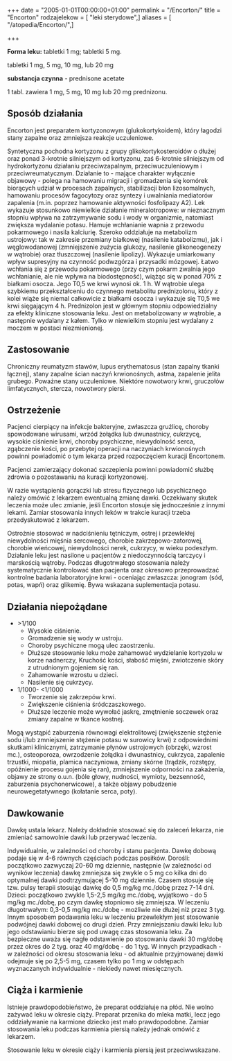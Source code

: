 +++
date = "2005-01-01T00:00:00+01:00"
permalink = "/Encorton/"
title = "Encorton"
rodzajelekow = [ "leki sterydowe",]
aliases = [ "/atopedia/Encorton/",]

+++

**Forma leku:** tabletki 1 mg; tabletki 5 mg.

tabletki 1 mg, 5 mg, 10 mg, lub 20 mg

**substancja czynna** - prednisone acetate

1 tabl. zawiera 1 mg, 5 mg, 10 mg lub 20 mg prednizonu.

Sposób działania
----------------

Encorton jest preparatem kortyzonowym (glukokortykoidem), który łagodzi stany zapalne oraz zmniejsza reakcje uczuleniowe.

Syntetyczna pochodna kortyzonu z grupy glikokortykosteroidów o dłużej oraz ponad 3-krotnie silniejszym od kortyzonu, zaś 6-krotnie silniejszym od hydrokortyzonu działaniu przeciwzapalnym, przeciwuczuleniowym i przeciwreumatycznym. Działanie to - mające charakter wyłącznie objawowy - polega na hamowaniu migracji i gromadzenia się komórek biorących udział w procesach zapalnych, stabilizacji błon lizosomalnych, hamowaniu procesów fagocytozy oraz syntezy i uwalniania mediatorów zapalenia (m.in. poprzez hamowanie aktywności fosfolipazy A2). Lek wykazuje stosunkowo niewielkie działanie mineralotropowe: w nieznacznym stopniu wpływa na zatrzymywanie sodu i wody w organizmie, natomiast zwiększa wydalanie potasu. Hamuje wchłanianie wapnia z przewodu pokarmowego i nasila kalciurię. Szeroko oddziałuje na metabolizm ustrojowy: tak w zakresie przemiany białkowej (nasilenie katabolizmu), jak i węglowodanowej (zmniejszenie zużycia glukozy, nasilenie glikoneogenezy w wątrobie) oraz tłuszczowej (nasilenie lipolizy). Wykazuje umiarkowany wpływ supresyjny na czynność podwzgórza i przysadki mózgowej. Łatwo wchłania się z przewodu pokarmowego (przy czym pokarm zwalnia jego wchłanianie, ale nie wpływa na biodostępność), wiążąc się w ponad 70% z białkami osocza. Jego T0,5 we krwi wynosi ok. 1 h. W wątrobie ulega szybkiemu przekształceniu do czynnego metabolitu prednizolonu, który z kolei wiąże się niemal całkowicie z białkami osocza i wykazuje się T0,5 we krwi sięgającym 4 h. Prednizolon jest w głównym stopniu odpowiedzialny za efekty kliniczne stosowania leku. Jest on metabolizowany w wątrobie, a następnie wydalany z kałem. Tylko w niewielkim stopniu jest wydalany z moczem w postaci niezmienionej.

Zastosowanie
------------

Chroniczny reumatyzm stawów, lupus erythematosus (stan zapalny tkanki łącznej), stany zapalne ścian naczyń krwionośnych, astma, zapalenie jelita grubego. Poważne stany uczuleniowe. Niektóre nowotwory krwi, gruczołów limfatycznych, stercza, nowotwory piersi.

Ostrzeżenie
-----------

Pacjenci cierpiący na infekcje bakteryjne, zwłaszcza gruźlicę, choroby spowodowane wirusami, wrzód żołądka lub dwunastnicy, cukrzycę, wysokie ciśnienie krwi, choroby psychiczne, niewydolność serca, zgąbczenie kości, po przebytej operacji na naczyniach krwionośnych powinni powiadomić o tym lekarza przed rozpoczęciem kuracji Encortonem.

Pacjenci zamierzający dokonać szczepienia powinni powiadomić służbę zdrowia o pozostawaniu na kuracji kortyzonowej.

W razie wystąpienia gorączki lub stresu fizycznego lub psychicznego należy omówić z lekarzem ewentualną zmianę dawki. Oczekiwany skutek leczenia może ulec zmianie, jeśli Encorton stosuje się jednocześnie z innymi lekami. Zamiar stosowania innych leków w trakcie kuracji trzeba przedyskutować z lekarzem.

Ostrożnie stosować w nadciśnieniu tętniczym, ostrej i przewlekłej niewydolności mięśnia sercowego, chorobie zakrzepowo-zatorowej, chorobie wieńcowej, niewydolności nerek, cukrzycy, w wieku podeszłym. Działanie leku jest nasilone u pacjentów z niedoczynnością tarczycy i marskością wątroby. Podczas długotrwałego stosowania należy systematycznie kontrolować stan pacjenta oraz okresowo przeprowadzać kontrolne badania laboratoryjne krwi - oceniając zwłaszcza: jonogram (sód, potas, wapń) oraz glikemię. Bywa wskazana suplementacja potasu.

Działania niepożądane
---------------------

-   \>1/100
    -   Wysokie ciśnienie.
    -   Gromadzenie się wody w ustroju.
    -   Choroby psychiczne mogą ulec zaostrzeniu.
    -   Dłuższe stosowanie leku może zahamować wydzielanie kortyzolu w korze nadnerczy, Kruchość kości, słabość mięśni, zwiotczenie skóry z utrudnionym gojeniem się ran.
    -   Zahamowanie wzrostu u dzieci.
    -   Nasilenie się cukrzycy.
-   1/1000- \<1/1000
    -   Tworzenie się zakrzepów krwi.
    -   Zwiększenie ciśnienia śródczaszkowego.
    -   Dłuższe leczenie może wywołać jaskrę, zmętnienie soczewek oraz zmiany zapalne w tkance kostnej.

Mogą wystąpić zaburzenia równowagi elektrolitowej (zwiększenie stężenie sodu i/lub zmniejszenie stężenie potasu w surowicy krwi) z odpowiednimi skutkami klinicznymi, zatrzymanie płynów ustrojowych (obrzęki, wzrost mc.), osteoporoza, owrzodzenie żołądka i dwunastnicy, cukrzyca, zapalenie trzustki, miopatia, plamica naczyniowa, zmiany skórne (trądzik, rozstępy, opóźnienie procesu gojenia się ran), zmniejszenie odporności na zakażenia, objawy ze strony o.u.n. (bóle głowy, nudności, wymioty, bezsenność, zaburzenia psychonerwicowe), a także objawy pobudzenie neurowegetatywnego (kołatanie serca, poty).

Dawkowanie
----------

Dawkę ustala lekarz. Należy dokładnie stosować się do zaleceń lekarza, nie zmieniać samowolnie dawki lub przerywać leczenia.

Indywidualnie, w zależności od choroby i stanu pacjenta. Dawkę dobową podaje się w 4-6 równych częściach podczas posiłków. Dorośli: początkowo zazwyczaj 20-60 mg dziennie, następnie (w zależności od wyników leczenia) dawkę zmniejsza się zwykle o 5 mg co kilka dni do optymalnej dawki podtrzymującej 5-10 mg dziennie. Czasem stosuje się tzw. pulsy terapii stosując dawkę do 0,5 mg/kg mc./dobę przez 7-14 dni. Dzieci: początkowo zwykle 1,5-2,5 mg/kg mc./dobę, wyjątkowo - do 5 mg/kg mc./dobę, po czym dawkę stopniowo się zmniejsza. W leczeniu długotrwałym: 0,3-0,5 mg/kg mc./dobę - możliwie nie dłużej niż przez 3 tyg. Innym sposobem podawania leku w leczeniu przewlekłym jest stosowanie podwójnej dawki dobowej co drugi dzień. Przy zmniejszaniu dawki leku lub jego odstawianiu bierze się pod uwagę czas stosowania leku. Za bezpieczne uważa się nagłe odstawienie po stosowaniu dawki 30 mg/dobę przez okres do 2 tyg. oraz 40 mg/dobę - do 1 tyg. W innych przypadkach - w zależności od okresu stosowania leku - od aktualnie przyjmowanej dawki odejmuje się po 2,5-5 mg, czasem tylko po 1 mg w odstępach wyznaczanych indywidualnie - niekiedy nawet miesięcznych.

Ciąża i karmienie
-----------------

Istnieje prawdopodobieństwo, że preparat oddziałuje na płód. Nie wolno zażywać leku w okresie ciąży. Preparat przenika do mleka matki, lecz jego oddziaływanie na karmione dziecko jest mało prawdopodobne. Zamiar stosowania leku podczas karmienia piersią należy jednak omówić z lekarzem.

Stosowanie leku w okresie ciąży i karmienia piersią jest przeciwwskazane.
